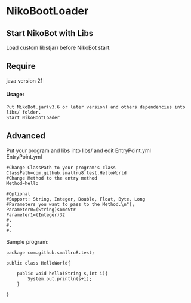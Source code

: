 # NikoBootLoader

## Start NikoBot with Libs
Load custom libs(jar) before NikoBot start.  
## Require  
java version 21  
#### Usage:  

```Put NikoBot.jar(v3.6 or later version) and others dependencies into libs/ folder.```  
```Start NikoBootLoader```  

## Advanced
Put your program and libs into libs/ and edit EntryPoint.yml  
EntryPoint.yml  
```yaml=
#Change ClassPath to your program's class
ClassPath=com.github.smallru8.test.HelloWorld
#Change Method to the entry method
Method=hello

#Optional
#Support: String, Integer, Double, Float, Byte, Long
#Parameters you want to pass to the Method.\n");
Parameter0=(String)someStr
Parameter1=(Integer)32
#.
#.
#.
```

Sample program:  
```java=
package com.github.smallru8.test;

public class HelloWorld{
    
    public void hello(String s,int i){
        System.out.println(s+i);
    }
    
}

```

